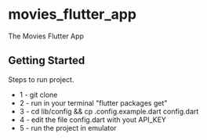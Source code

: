 # movies_flutter_app

The Movies Flutter App

## Getting Started

Steps to run project.
- 1 - git clone
- 2 - run in your terminal "flutter packages get"
- 3 - cd lib/config && cp .config.example.dart config.dart
- 4 - edit the file config.dart with yout API_KEY
- 5 - run the project in emulator
